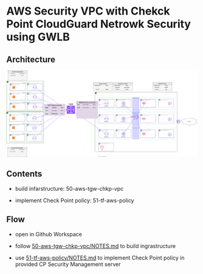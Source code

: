 # AWS Security VPC with Chekck Point CloudGuard Netrowk Security using GWLB

## Architecture

![Architecture](./img/aws-security-vpc-chkp-gwlb.svg)

## Contents

- build infarstructure: 50-aws-tgw-chkp-vpc

- implement Check Point policy: 51-tf-aws-policy

## Flow

* open in Github Workspace

* follow [50-aws-tgw-chkp-vpc/NOTES.md](./50-aws-tgw-chkp-vpc/NOTES.md) to build ingrastructure

* use [51-tf-aws-policy/NOTES.md](./51-tf-aws-policy/NOTES.md) to implement Check Point policy in provided CP Security Management server